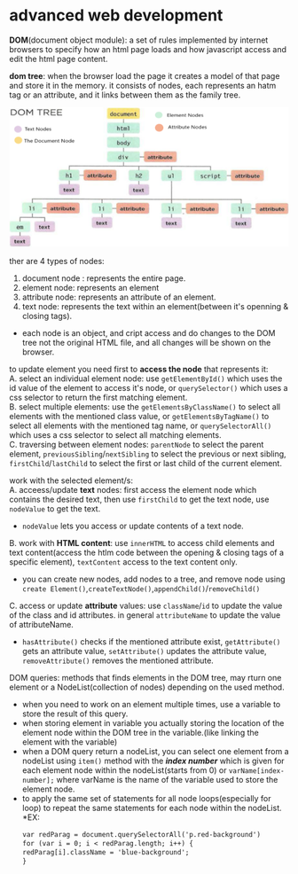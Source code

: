 # advanced web development  

**DOM**(document object module): a set of rules implemented by internet browsers to specify how an html page loads and how javascript access and edit the html page content.  

**dom tree**: when the browser load the page it creates a model of that page and store it in the memory. it consists of nodes, each represents an hatm tag or an attribute, and it links between them as the family tree.  

![image of DOM tree](/images/class06/DOM-tree.png)

ther are 4 types of nodes:  
1. document node : represents the entire page.
2. element node: represents an element
3. attribute node: represents an attribute of an element.
4. text node: represents the text within an element(between it's openning & closing tags).
* each node is an object, and cript access and do changes to the DOM tree not the original HTML file, and all changes will be shown on the browser.

to update element you need first to **access the node** that represents it:  
A. select an individual element node: use `getElementById()` which uses the id value of the element to access it's node, or `querySelector()` which uses a css selector to return the first matching element.  
B. select multiple elements: use the `getElementsByClassName()` to select all elements with the mentioned class value, or `getElementsByTagName()` to select all elements with the mentioned tag name, or `querySelectorAll()` which uses a css selector to select all matching elements.  
C. traversing between element nodes: `parentNode` to select the parent element, `previousSibling`/`nextSibling` to select the previous or next sibling, `firstChild`/`lastChild` to select the first or last child of the current element.  

work with the selected element/s:  
A. acceess/update **text** nodes: first access the element node which contains the desired text, then use `firstChild` to get the text node, use `nodeValue` to get the text.  
  * `nodeValue` lets you access or update contents of a text node.
 
B. work with **HTML content**: use `innerHTML` to access child elements and text content(access the htlm code between the opening & closing tags of a specific element), `textContent` access to the text content only.
  * you can create new nodes, add nodes to a tree, and remove node using `create Element()`,`createTextNode()`,`appendChild()`/`removeChild()`

C. access or update **attribute** values: use `className`/`id` to update the value of the class and id attributes. in general `attributeName` to update the value of attributeName.
  * `hasAttribute()` checks if the mentioned attribute exist, `getAttribute()` gets an attribute value, `setAttribute()` updates the attribute value, `removeAttribute()` removes the mentioned attribute.

DOM queries: methods that finds elements in the DOM tree, may rturn one element or a NodeList(collection of nodes) depending on the used method.
  * when you need to work on an element multiple times, use a variable to store the result of this query.
  * when storing element in variable you actually storing the location of the element node within the DOM tree in the variable.(like linking the element with the variable)
  * when a DOM query return a nodeList, you can select one element from a nodeList using `item()` method with the ***index number*** which is given for each element node within the nodeList(starts from 0) or `varName[index-number];` where varName is the name of the variable used to store the element node.
  * to apply the same set of statements for all node loops(especially for loop) to repeat the same statements for each node within the nodeList.
    *EX:
    ```
    var redParag = document.querySelectorAll('p.red-background')
    for (var i = 0; i < redParag.length; i++) {
    redParag[i].className = 'blue-background';
    }
    ```